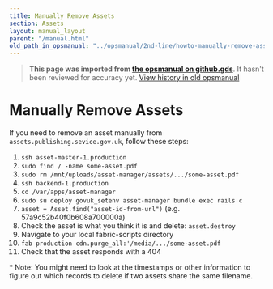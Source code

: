 ```yaml
---
title: Manually Remove Assets
section: Assets
layout: manual_layout
parent: "/manual.html"
old_path_in_opsmanual: "../opsmanual/2nd-line/howto-manually-remove-assets.md"
---
```




> **This page was imported from [the opsmanual on github.gds](https://github.gds/gds/opsmanual)**.
It hasn't been reviewed for accuracy yet.
[View history in old opsmanual](https://github.gds/gds/opsmanual/tree/master/2nd-line/howto-manually-remove-assets.md)


# Manually Remove Assets

If you need to remove an asset manually from `assets.publishing.sevice.gov.uk`,
follow these steps:

1. `ssh asset-master-1.production`
2. `sudo find / -name some-asset.pdf`
3. `sudo rm /mnt/uploads/asset-manager/assets/.../some-asset.pdf`
4. `ssh backend-1.production`
5. `cd /var/apps/asset-manager`
6. `sudo su deploy govuk_setenv asset-manager bundle exec rails c`
7. `asset = Asset.find("asset-id-from-url")` (e.g. 57a9c52b40f0b608a700000a)
8. Check the asset is what you think it is and delete: `asset.destroy`
9. Navigate to your local fabric-scripts directory
10. `fab production cdn.purge_all:'/media/.../some-asset.pdf`
11. Check that the asset responds with a 404

\* Note: You might need to look at the timestamps or other information to figure
out which records to delete if two assets share the same filename.

